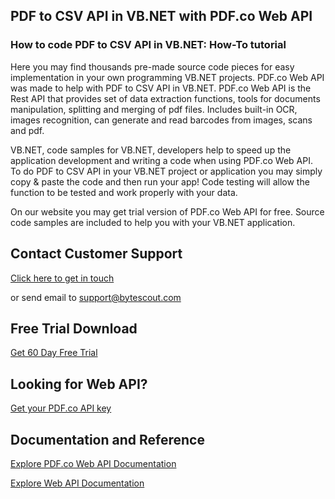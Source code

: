 ## PDF to CSV API in VB.NET with PDF.co Web API

### How to code PDF to CSV API in VB.NET: How-To tutorial

Here you may find thousands pre-made source code pieces for easy implementation in your own programming VB.NET projects. PDF.co Web API was made to help with PDF to CSV API in VB.NET. PDF.co Web API is the Rest API that provides set of data extraction functions, tools for documents manipulation, splitting and merging of pdf files. Includes built-in OCR, images recognition, can generate and read barcodes from images, scans and pdf.

VB.NET, code samples for VB.NET, developers help to speed up the application development and writing a code when using PDF.co Web API. To do PDF to CSV API in your VB.NET project or application you may simply copy & paste the code and then run your app! Code testing will allow the function to be tested and work properly with your data.

On our website you may get trial version of PDF.co Web API for free. Source code samples are included to help you with your VB.NET application.

## Contact Customer Support

[Click here to get in touch](https://bytescout.zendesk.com/hc/en-us/requests/new?subject=PDF.co%20Web%20API%20Question)

or send email to [support@bytescout.com](mailto:support@bytescout.com?subject=PDF.co%20Web%20API%20Question) 

## Free Trial Download

[Get 60 Day Free Trial](https://bytescout.com/download/web-installer?utm_source=github-readme)

## Looking for Web API? 

[Get your PDF.co API key](https://pdf.co/documentation/api?utm_source=github-readme)

## Documentation and Reference

[Explore PDF.co Web API Documentation](https://bytescout.com/documentation/index.html?utm_source=github-readme)

[Explore Web API Documentation](https://pdf.co/documentation/api?utm_source=github-readme)